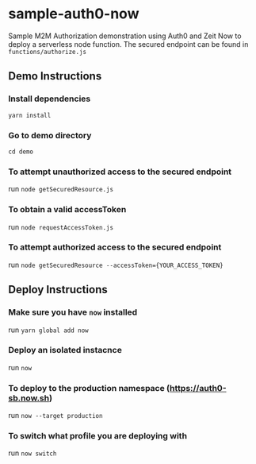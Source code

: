 # sample-auth0-now
Sample M2M Authorization demonstration using Auth0 and Zeit Now to deploy a serverless node function. 
The secured endpoint can be found in `functions/authorize.js`

## Demo Instructions

### Install dependencies

`yarn install`

### Go to demo directory 

`cd demo`

### To attempt unauthorized access to the secured endpoint

run `node getSecuredResource.js`

### To obtain a valid accessToken

run `node requestAccessToken.js`

### To attempt authorized access to the secured endpoint

run `node getSecuredResource --accessToken={YOUR_ACCESS_TOKEN}`


## Deploy Instructions

### Make sure you have `now` installed

run `yarn global add now`

### Deploy an isolated instacnce

run `now`

### To deploy to the production namespace (https://auth0-sb.now.sh)

run `now --target production`

### To switch what profile you are deploying with

run `now switch`
